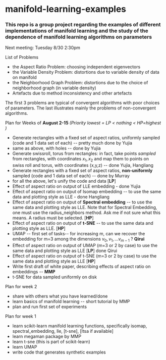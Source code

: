# manifold-learning-examples
### This repo is a group project regarding the examples of different implementations of manifold learning and the study of the dependence of manifold learning algorithms on parameters

Next meeting: Tuesday 8/30 2:30pm

List of Problems
* the Aspect Ratio Problem: choosing independent eigenvectors
* the Variable Density Problem: distortions due to variable density of data on manifold
* the Neighborhood Graph Problem: distortions due to the choice of neighborhood graph (in variable density)
* Artefacts due to method inconsistency and other artefacts

The first 3 problems are typical of convergent algorithms with poor choices of parameters. The last illustrates mainly the problems of non-convergent algorithms. 

Plan for Weeks of **August 2-15** _(Priority lowest = LP < nothing < HP=highest )_
* Generate rectangles with a fixed set of aspect ratios, uniformly sampled (code and 1 data set of each) -- pretty much done by Yujia
* same as above, with holes -- done by Yujia
* Generate swissroll, torus from rectangles: in fact, take points *sampled* from rectangles, with coordinates $x_1,x_2$ and map them to points on swiss roll and torus, with coordinates (x,y,z)  -- done Yujia, Hangliang
* Generate rectangles with a fixed set of aspect ratios, **non-uniformly** sampled (code and 1 data set of each) --  done by Murray
* for all the above, let's unify the code and  data [**LP**] 
* Effect of aspect ratio on output of LLE embedding - done Yujia
* Effect of aspect ratio on output of Isomap embedding -- to use the same data and plotting style as LLE - done Hangliang
* Effect of aspect ratio on output of **Spectral embedding** -- to use the same data and plotting style as LLE. Note that for Spectral Embedding, one must use the radius_neighbors method. Ask me if not sure what this means. A radius must be selected. [**HP**]
* Effect of aspect ratio on output of **t-SNE** -- to use the same data and plotting style as LLE. [**HP**]
* UMAP -- first set of tasks-- for increasing m, can we recover the embedding for m=3 among the dimensions $v_0, v_1, ... v_{m-1}$ ? **Qirui**
* Effect of aspect ratio on output of UMAP (m=3 or 2 by case) to use the same data and plotting style as LLE [**LP**] done Qirui
* Effect of aspect ratio on output of t-SNE (m=3 or 2 by case) to use the same data and plotting style as LLE [**HP**]
* Write first draft of white paper, describing effects of aspect ratio on embeddings -- **MMP**
* t-SNE for data sampled uniformly on disk 


Plan for week 2
* share with others what you have learned/done
* learn basics of manifold learning -- short tutorial by MMP
* plan and run first set of experiments 

Plan for week 1
* learn scikit-learn manifold learning functions, specifically isomap, spectral_embedding, lle, [t-sne], [ltsa if available]
* learn megaman package by MMP
* learn t-sne (this is part of scikit-learn)
* learn UMAP
* write code that generates synthetic examples


